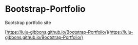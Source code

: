 # Bootstrap-Portfolio
Bootstrap portfolio site

[https://lulu-gibbons.github.io/Bootstrap-Portfolio/](https://lulu-gibbons.github.io/Bootstrap-Portfolio/)
